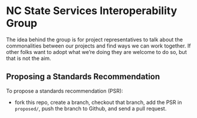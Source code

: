 NC State Services Interoperability Group
========================================

The idea behind the group is for project representatives to talk about the commonalities between
our projects and find ways we can work together. If other folks want to adopt what we’re doing
they are welcome to do so, but that is not the aim.

Proposing a Standards Recommendation
------------------------------------

To propose a standards recommendation (PSR):

- fork this repo, create a branch, checkout that branch, add the PSR in
  `proposed/`, push the branch to Github, and send a pull request.